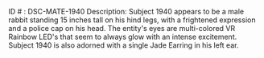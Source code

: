 ID # : DSC-MATE-1940
Description: Subject 1940 appears to be a male rabbit standing 15 inches tall on his hind legs, with a frightened expression and a police cap on his head. The entity's eyes are multi-colored VR Rainbow LED's that seem to always glow with an intense excitement. Subject 1940 is also adorned with a single Jade Earring in his left ear.